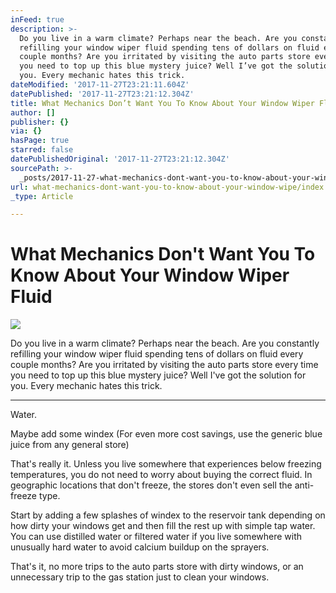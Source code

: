 ```yaml
---
inFeed: true
description: >-
  Do you live in a warm climate? Perhaps near the beach. Are you constantly
  refilling your window wiper fluid spending tens of dollars on fluid every
  couple months? Are you irritated by visiting the auto parts store every time
  you need to top up this blue mystery juice? Well I’ve got the solution for
  you. Every mechanic hates this trick.
dateModified: '2017-11-27T23:21:11.604Z'
datePublished: '2017-11-27T23:21:12.304Z'
title: What Mechanics Don’t Want You To Know About Your Window Wiper Fluid
author: []
publisher: {}
via: {}
hasPage: true
starred: false
datePublishedOriginal: '2017-11-27T23:21:12.304Z'
sourcePath: >-
  _posts/2017-11-27-what-mechanics-dont-want-you-to-know-about-your-window-wipe.md
url: what-mechanics-dont-want-you-to-know-about-your-window-wipe/index.html
_type: Article

---
```

# What Mechanics Don't Want You To Know About Your Window Wiper Fluid
![](https://the-grid-user-content.s3-us-west-2.amazonaws.com/792f11e9-a21d-43ac-b884-1fae96a45419.jpg)

Do you live in a warm climate? Perhaps near the beach. Are you constantly refilling your window wiper fluid spending tens of dollars on fluid every couple months? Are you irritated by visiting the auto parts store every time you need to top up this blue mystery juice? Well I've got the solution for you. Every mechanic hates this trick.

---

Water.

Maybe add some windex (For even more cost savings, use the generic blue juice from any general store)

That's really it. Unless you live somewhere that experiences below freezing temperatures, you do not need to worry about buying the correct fluid. In geographic locations that don't freeze, the stores don't even sell the anti-freeze type.

Start by adding a few splashes of windex to the reservoir tank depending on how dirty your windows get and then fill the rest up with simple tap water. You can use distilled water or filtered water if you live somewhere with unusually hard water to avoid calcium buildup on the sprayers.

That's it, no more trips to the auto parts store with dirty windows, or an unnecessary trip to the gas station just to clean your windows.